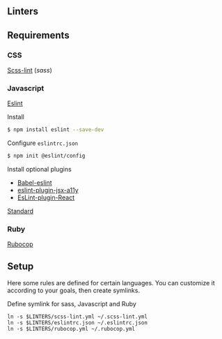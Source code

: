 Linters
-------
## Requirements

### CSS

[Scss-lint](https://github.com/brigade/scss-lint) (_sass_)

### Javascript

[Eslint](http://eslint.org/)

Install

```bash
$ npm install eslint --save-dev
```

Configure `eslintrc.json`

```bash
$ npm init @eslint/config
```

Install optional plugins

* [Babel-eslint](https://github.com/babel/babel-eslint)
* [eslint-plugin-jsx-a11y](https://github.com/evcohen/eslint-plugin-jsx-a11y)
* [EsLint-plugin-React](https://github.com/yannickcr/eslint-plugin-react)

[Standard](https://standardjs.com)

### Ruby

[Rubocop](http://rubocop.readthedocs.io)

## Setup

Here some rules are defined for certain languages. You can customize it according to your goals, then create symlinks.

Define symlink for sass, Javascript and Ruby

    ln -s $LINTERS/scss-lint.yml ~/.scss-lint.yml
    ln -s $LINTERS/eslintrc.json ~/.eslintrc.json
    ln -s $LINTERS/rubocop.yml ~/.rubocop.yml
